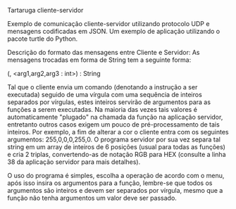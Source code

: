 Tartaruga cliente-servidor

Exemplo de comunicação cliente-servidor utilizando protocolo UDP e mensagens codificadas em JSON.
Um exemplo de aplicação utilizando o pacote turtle do Python.

Descrição do formato das mensagens entre Cliente e Servidor:
As mensagens trocadas em forma de String tem a seguinte forma: 

(<Comando : String>, <arg1,arg2,arg3 : int>) : String

Tal que o cliente envia um comando (denotando a instrução a ser executada) seguido de uma vírgula com uma sequência de inteiros separados por vírgulas, estes inteiros servirão de argumentos para as funções a serem executadas. Na maioria das vezes tais valores é automaticamente "plugado" na chamada da função na aplicação servidor, entretanto outros casos exigem um pouco de pré-processamento de tais inteiros. Por exemplo, a fim de alterar a cor o cliente entra com os seguintes argumentos: 255,0,0,0,255,0. O programa servidor por sua vez separa tal string em um array de inteiros de 6 posições (usual para todas as funções) e cria 2 triplas, convertendo-as de notação RGB para HEX (consulte a linha 38 da aplicação servidor para mais detalhes).

O uso do programa é simples, escolha a operação de acordo com o menu, após isso insira os argumentos para a função, lembre-se que todos os argumentos são inteiros e devem ser separados por vírgula, mesmo que a função não tenha argumentos um valor deve ser passado.
